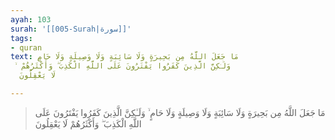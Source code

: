```yaml
---
ayah: 103
surah: '[[005-Surah|سورة]]'
tags:
- quran
text: مَا جَعَلَ اللَّهُ مِن بَحِيرَةٍ وَلَا سَائِبَةٍ وَلَا وَصِيلَةٍ وَلَا حَامٍ
  ۙ وَلَـٰكِنَّ الَّذِينَ كَفَرُوا يَفْتَرُونَ عَلَى اللَّهِ الْكَذِبَ ۖ وَأَكْثَرُهُمْ
  لَا يَعْقِلُونَ

---
```

> مَا جَعَلَ اللَّهُ مِن بَحِيرَةٍ وَلَا سَائِبَةٍ وَلَا وَصِيلَةٍ وَلَا حَامٍ ۙ وَلَـٰكِنَّ الَّذِينَ كَفَرُوا يَفْتَرُونَ عَلَى اللَّهِ الْكَذِبَ ۖ وَأَكْثَرُهُمْ لَا يَعْقِلُونَ
